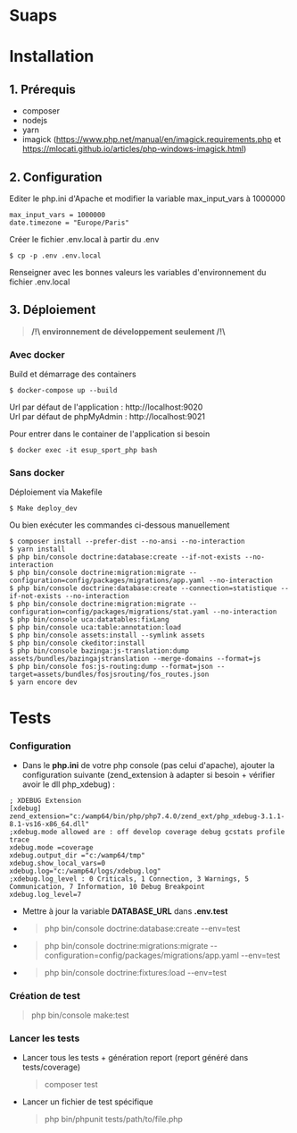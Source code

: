 Suaps
=====

# Installation

## 1. Prérequis
- composer
- nodejs
- yarn
- imagick (https://www.php.net/manual/en/imagick.requirements.php et https://mlocati.github.io/articles/php-windows-imagick.html)

## 2. Configuration
Editer le php.ini d'Apache et modifier la variable max_input_vars à 1000000
```
max_input_vars = 1000000
date.timezone = "Europe/Paris"
```

Créer le fichier .env.local à partir du .env
```
$ cp -p .env .env.local
```

Renseigner avec les bonnes valeurs les variables d'environnement du fichier .env.local

## 3. Déploiement
>**/!\ environnement de développement seulement /!\\**

### Avec docker

Build et démarrage des containers
```
$ docker-compose up --build
```

Url par défaut de l'application : http://localhost:9020  
Url par défaut de phpMyAdmin : http://localhost:9021

Pour entrer dans le container de l'application si besoin
```
$ docker exec -it esup_sport_php bash
```

### Sans docker

Déploiement via Makefile
```
$ Make deploy_dev
```

Ou bien exécuter les commandes ci-dessous manuellement
```
$ composer install --prefer-dist --no-ansi --no-interaction
$ yarn install
$ php bin/console doctrine:database:create --if-not-exists --no-interaction
$ php bin/console doctrine:migration:migrate --configuration=config/packages/migrations/app.yaml --no-interaction
$ php bin/console doctrine:database:create --connection=statistique --if-not-exists --no-interaction
$ php bin/console doctrine:migration:migrate --configuration=config/packages/migrations/stat.yaml --no-interaction
$ php bin/console uca:datatables:fixLang
$ php bin/console uca:table:annotation:load
$ php bin/console assets:install --symlink assets
$ php bin/console ckeditor:install
$ php bin/console bazinga:js-translation:dump assets/bundles/bazingajstranslation --merge-domains --format=js
$ php bin/console fos:js-routing:dump --format=json --target=assets/bundles/fosjsrouting/fos_routes.json
$ yarn encore dev
```


# Tests

### Configuration
- Dans le __php.ini__ de votre php console (pas celui d'apache), ajouter la configuration suivante (zend_extension à adapter si besoin + vérifier avoir le dll php_xdebug) :
```
; XDEBUG Extension
[xdebug]
zend_extension="c:/wamp64/bin/php/php7.4.0/zend_ext/php_xdebug-3.1.1-8.1-vs16-x86_64.dll"
;xdebug.mode allowed are : off develop coverage debug gcstats profile trace
xdebug.mode =coverage
xdebug.output_dir ="c:/wamp64/tmp"
xdebug.show_local_vars=0
xdebug.log="c:/wamp64/logs/xdebug.log"
;xdebug.log_level : 0 Criticals, 1 Connection, 3 Warnings, 5 Communication, 7 Information, 10 Debug	Breakpoint
xdebug.log_level=7
```
- Mettre à jour la variable __DATABASE_URL__ dans __.env.test__
- > php bin/console doctrine:database:create --env=test
- > php bin/console doctrine:migrations:migrate --configuration=config/packages/migrations/app.yaml --env=test
- > php bin/console doctrine:fixtures:load --env=test

### Création de test
> php bin/console make:test

### Lancer les tests
- Lancer tous les tests + génération report (report généré dans tests/coverage)
    > composer test

- Lancer un fichier de test spécifique
    > php bin/phpunit tests/path/to/file.php
